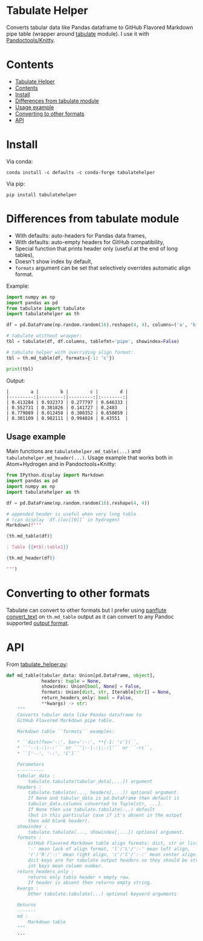 # Tabulate Helper

Converts tabular data like Pandas dataframe to GitHub Flavored Markdown pipe table (wrapper around [tabulate](https://pypi.org/project/tabulate/) module). I use it with  [Pandoctools/Knitty](https://github.com/kiwi0fruit/pandoctools).


# Contents

* [Tabulate Helper](#tabulate-helper)
* [Contents](#contents)
* [Install](#install)
* [Differences from tabulate module](#differences-from-tabulate-module)
* [Usage example](#usage-example)
* [Converting to other formats](#converting-to-other-formats)
* [API](#api)


# Install

Via conda:

```
conda install -c defaults -c conda-forge tabulatehelper
```

Via pip:

```
pip install tabulatehelper
```


# Differences from tabulate module

* With defaults: auto-headers for Pandas data frames,
* With defaults: auto-empty headers for GitHub compatibility,
* Special function that prints header only (useful at the end of long tables),
* Doesn't show index by default,
* `formats` argument can be set that selectively overrides automatic align format.

Example:
```py
import numpy as np
import pandas as pd
from tabulate import tabulate
import tabulatehelper as th

df = pd.DataFrame(np.random.random(16).reshape(4, 4), columns=('a', 'b', 'c', 'd'))

# tabulate wtithout wrapper:
tbl = tabulate(df, df.columns, tablefmt='pipe', showindex=False)

# tabulate helper with overriding align format:
tbl = th.md_table(df, formats={-1: 'c'})

print(tbl)
```

Output:
```
|        a |        b |        c |        d |
|---------:|---------:|---------:|:--------:|
| 0.413284 | 0.932373 | 0.277797 | 0.646333 |
| 0.552731 | 0.381826 | 0.141727 | 0.2483   |
| 0.779889 | 0.012458 | 0.308352 | 0.650859 |
| 0.301109 | 0.982111 | 0.994024 | 0.43551  |
```


## Usage example

Main functions are `tabulatehelper.md_table(...)` and `tabulatehelper.md_header(...)`. Usage example that works both in Atom+Hydrogen and in Pandoctools+Knitty:

```py
from IPython.display import Markdown
import pandas as pd
import numpy as np
import tabulatehelper as th

df = pd.DataFrame(np.random.random(16).reshape(4, 4))

# appended header is useful when very long table
# (can display `df.iloc[[0]]` in hydrogen)
Markdown(f"""

{th.md_table(df)}

: Table {{#tbl:table1}}

{th.md_header(df)}

""")
```


# Converting to other formats

Tabulate can convert to other formats but I prefer using [panflute convert_text](http://scorreia.com/software/panflute/code.html#panflute.tools.convert_text) on `th.md_table` output as it can convert to any Pandoc supported [output format](https://pandoc.org/MANUAL.html#general-options).


# API

From [tabulate_helper.py](https://github.com/kiwi0fruit/tabulatehelper/tree/master/tabulatehelper/tabulate_helper.py):

```py
def md_table(tabular_data: Union[pd.DataFrame, object],
             headers: tuple = None,
             showindex: Union[bool, None] = False,
             formats: Union[dict, str, Iterable[str]] = None,
             return_headers_only: bool = False,
             **kwargs) -> str:
    """
    Converts tabular data like Pandas dataframe to
    GitHub Flavored Markdown pipe table.

    Markdown table ``formats`` examples:

    * ``dict(foo='-:', bar=':-:', **{-1: 'c'})``,
    * ``'--|-:|:-:'`` or ``'|--|-:|:-:|'`` or ``-rc``,
    * ``['--', '-:', 'C']``

    Parameters
    ----------
    tabular_data :
        tabulate.tabulate(tabular_data[,...]) argument
    headers :
        tabulate.tabulate(..., headers[,...]) optional argument.
        If None and tabular_data is pd.DataFrame then default is
        tabular_data.columns converted to Tuple[str, ...].
        If None then use tabulate.tabulate(...) default
        (but in this particular case if it's absent in the output
        then add blank header).
    showindex :
        tabulate.tabulate(..., showindex[,...]) optional argument.
    formats :
        GitHub Flavored Markdown table align formats: dict, str or list / iterable.
        '-' mean lack of align format, 'l'/'L'/':-' mean left align,
        'r'/'R'/'-:' mean right align, 'c'/'C'/':-:' mean center align.
        dict keys are for tabulate output headers so they should be str.
        int keys mean column number.
    return_headers_only :
        returns only table header + empty row.
        If header is absent then returns empty string.
    kwargs :
        Other tabulate.tabulate(...) optional keyword arguments

    Returns
    -------
    md :
        Markdown table
    """
    ...
```
